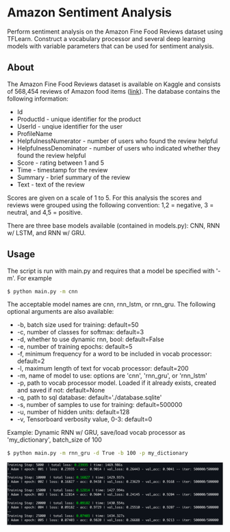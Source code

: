 # Amazon Sentiment Analysis
Perform sentiment analysis on the Amazon Fine Food Reviews dataset using TFLearn. Construct a vocabulary processor and several deep learning models with variable parameters that can be used for sentiment analysis. 

## About
The Amazon Fine Food Reviews dataset is available on Kaggle and consists of 568,454 reviews of Amazon food items ([link](https://www.kaggle.com/snap/amazon-fine-food-reviews)). The database contains the following information:
- Id
- ProductId - unique identifier for the product
- UserId - unqiue identifier for the user
- ProfileName
- HelpfulnessNumerator - number of users who found the review helpful
- HelpfulnessDenominator - number of users who indicated whether they found the review helpful
- Score - rating between 1 and 5
- Time - timestamp for the review
- Summary - brief summary of the review
- Text - text of the review

Scores are given on a scale of 1 to 5. For this analysis the scores and reviews were grouped using the following convention: 1,2 = negative, 3 = neutral, and 4,5 = positive. 

There are three base models available (contained in models.py): CNN, RNN w/ LSTM, and RNN w/ GRU. 

## Usage
The script is run with main.py and requires that a model be specified with '-m'. For example 
```bash
$ python main.py -m cnn
```
The acceptable model names are cnn, rnn_lstm, or rnn_gru. The following optional arguments are also available:
- -b, batch size used for training: default=50
- -c, number of classes for softmax: default=3
- -d, whether to use dynamic rnn, bool: default=False
- -e, number of training epochs: default=5
- -f, minimum frequency for a word to be included in vocab processor: default=2
- -l, maximum length of text for vocab processor: default=200
- -m, name of model to use: options are 'cnn', 'rnn_gru', or 'rnn_lstm'
- -p, path to vocab processor model. Loaded if it already exists, created and saved if not: default=None
- -q, path to sql database: default='./database.sqlite'
- -s, number of samples to use for training: default=500000
- -u, number of hidden units: default=128
- -v, Tensorboard verbosity value, 0-3: default=0

Example: Dynamic RNN w/ GRU, save/load vocab processor as 'my_dictionary', batch_size of 100
```bash
$ python main.py -m rnn_gru -d True -b 100 -p my_dictionary
```
![samp_output](gru_rnn_summary.png)

